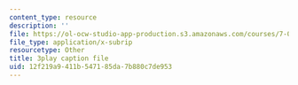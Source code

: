 ```yaml
---
content_type: resource
description: ''
file: https://ol-ocw-studio-app-production.s3.amazonaws.com/courses/7-05-general-biochemistry-spring-2020/12f219a9411b547185da7b880c7de953_KLb5CmPM7YY.vtt
file_type: application/x-subrip
resourcetype: Other
title: 3play caption file
uid: 12f219a9-411b-5471-85da-7b880c7de953
---
```

